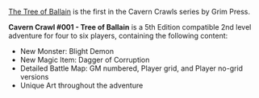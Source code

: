 [The Tree of Ballain](https://www.drivethrurpg.com/product/419876/Cavern-Crawl-001--Tree-of-Ballain-5e?affiliate_id=1549348) is the first in the Cavern Crawls series by Grim Press. 

**Cavern Crawl #001 - Tree of Ballain** is a 5th Edition compatible 2nd level adventure for four to six players, containing the following content:

- New Monster: Blight Demon
- New Magic Item: Dagger of Corruption
- Detailed Battle Map: GM numbered, Player grid, and Player no-grid versions
- Unique Art throughout the adventure  

